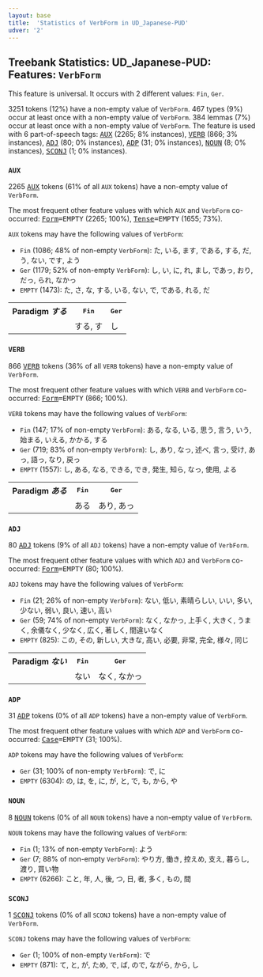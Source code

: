 ```yaml
---
layout: base
title:  'Statistics of VerbForm in UD_Japanese-PUD'
udver: '2'
---
```


## Treebank Statistics: UD_Japanese-PUD: Features: `VerbForm`

This feature is universal.
It occurs with 2 different values: `Fin`, `Ger`.

3251 tokens (12%) have a non-empty value of `VerbForm`.
467 types (9%) occur at least once with a non-empty value of `VerbForm`.
384 lemmas (7%) occur at least once with a non-empty value of `VerbForm`.
The feature is used with 6 part-of-speech tags: <tt><a href="ja_pud-pos-AUX.html">AUX</a></tt> (2265; 8% instances), <tt><a href="ja_pud-pos-VERB.html">VERB</a></tt> (866; 3% instances), <tt><a href="ja_pud-pos-ADJ.html">ADJ</a></tt> (80; 0% instances), <tt><a href="ja_pud-pos-ADP.html">ADP</a></tt> (31; 0% instances), <tt><a href="ja_pud-pos-NOUN.html">NOUN</a></tt> (8; 0% instances), <tt><a href="ja_pud-pos-SCONJ.html">SCONJ</a></tt> (1; 0% instances).

### `AUX`

2265 <tt><a href="ja_pud-pos-AUX.html">AUX</a></tt> tokens (61% of all `AUX` tokens) have a non-empty value of `VerbForm`.

The most frequent other feature values with which `AUX` and `VerbForm` co-occurred: <tt><a href="ja_pud-feat-Form.html">Form</a></tt><tt>=EMPTY</tt> (2265; 100%), <tt><a href="ja_pud-feat-Tense.html">Tense</a></tt><tt>=EMPTY</tt> (1655; 73%).

`AUX` tokens may have the following values of `VerbForm`:

* `Fin` (1086; 48% of non-empty `VerbForm`): た, いる, ます, である, する, だ, う, ない, です, よう
* `Ger` (1179; 52% of non-empty `VerbForm`): し, い, に, れ, まし, であっ, おり, だっ, られ, なかっ
* `EMPTY` (1473): た, さ, な, する, いる, ない, で, である, れる, だ

<table>
  <tr><th>Paradigm <i>する</i></th><th><tt>Fin</tt></th><th><tt>Ger</tt></th></tr>
  <tr><td><tt></tt></td><td>する, す</td><td>し</td></tr>
</table>

### `VERB`

866 <tt><a href="ja_pud-pos-VERB.html">VERB</a></tt> tokens (36% of all `VERB` tokens) have a non-empty value of `VerbForm`.

The most frequent other feature values with which `VERB` and `VerbForm` co-occurred: <tt><a href="ja_pud-feat-Form.html">Form</a></tt><tt>=EMPTY</tt> (866; 100%).

`VERB` tokens may have the following values of `VerbForm`:

* `Fin` (147; 17% of non-empty `VerbForm`): ある, なる, いる, 思う, 言う, いう, 始まる, いえる, かかる, する
* `Ger` (719; 83% of non-empty `VerbForm`): し, あり, なっ, 述べ, 言っ, 受け, あっ, 語っ, なり, 戻っ
* `EMPTY` (1557): し, ある, なる, できる, でき, 発生, 知ら, なっ, 使用, よる

<table>
  <tr><th>Paradigm <i>ある</i></th><th><tt>Fin</tt></th><th><tt>Ger</tt></th></tr>
  <tr><td><tt></tt></td><td>ある</td><td>あり, あっ</td></tr>
</table>

### `ADJ`

80 <tt><a href="ja_pud-pos-ADJ.html">ADJ</a></tt> tokens (9% of all `ADJ` tokens) have a non-empty value of `VerbForm`.

The most frequent other feature values with which `ADJ` and `VerbForm` co-occurred: <tt><a href="ja_pud-feat-Form.html">Form</a></tt><tt>=EMPTY</tt> (80; 100%).

`ADJ` tokens may have the following values of `VerbForm`:

* `Fin` (21; 26% of non-empty `VerbForm`): ない, 低い, 素晴らしい, いい, 多い, 少ない, 弱い, 良い, 速い, 高い
* `Ger` (59; 74% of non-empty `VerbForm`): なく, なかっ, 上手く, 大きく, うまく, 余儀なく, 少なく, 広く, 著しく, 間違いなく
* `EMPTY` (825): この, その, 新しい, 大きな, 高い, 必要, 非常, 完全, 様々, 同じ

<table>
  <tr><th>Paradigm <i>ない</i></th><th><tt>Fin</tt></th><th><tt>Ger</tt></th></tr>
  <tr><td><tt></tt></td><td>ない</td><td>なく, なかっ</td></tr>
</table>

### `ADP`

31 <tt><a href="ja_pud-pos-ADP.html">ADP</a></tt> tokens (0% of all `ADP` tokens) have a non-empty value of `VerbForm`.

The most frequent other feature values with which `ADP` and `VerbForm` co-occurred: <tt><a href="ja_pud-feat-Case.html">Case</a></tt><tt>=EMPTY</tt> (31; 100%).

`ADP` tokens may have the following values of `VerbForm`:

* `Ger` (31; 100% of non-empty `VerbForm`): で, に
* `EMPTY` (6304): の, は, を, に, が, と, で, も, から, や

### `NOUN`

8 <tt><a href="ja_pud-pos-NOUN.html">NOUN</a></tt> tokens (0% of all `NOUN` tokens) have a non-empty value of `VerbForm`.

`NOUN` tokens may have the following values of `VerbForm`:

* `Fin` (1; 13% of non-empty `VerbForm`): よう
* `Ger` (7; 88% of non-empty `VerbForm`): やり方, 働き, 控えめ, 支え, 暮らし, 渡り, 買い物
* `EMPTY` (6266): こと, 年, 人, 後, つ, 日, 者, 多く, もの, 間

### `SCONJ`

1 <tt><a href="ja_pud-pos-SCONJ.html">SCONJ</a></tt> tokens (0% of all `SCONJ` tokens) have a non-empty value of `VerbForm`.

`SCONJ` tokens may have the following values of `VerbForm`:

* `Ger` (1; 100% of non-empty `VerbForm`): で
* `EMPTY` (871): て, と, が, ため, で, ば, ので, ながら, から, し


